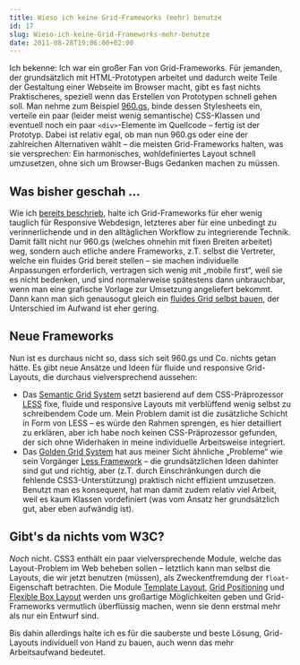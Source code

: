 ```yaml
---
title: Wieso ich keine Grid-Frameworks (mehr) benutze
id: 17
slug: Wieso-ich-keine-Grid-Frameworks-mehr-benutze
date: 2011-08-28T19:06:00+02:00
---
```


Ich bekenne: Ich war ein großer Fan von Grid-Frameworks. Für jemanden, der grundsätzlich mit HTML-Prototypen arbeitet und dadurch weite Teile der Gestaltung einer Webseite im Browser macht, gibt es fast nichts Praktischeres, speziell wenn das Erstellen von Prototypen schnell gehen soll. Man nehme zum Beispiel [960.gs](http://960.gs), binde dessen Stylesheets ein, verteile ein paar (leider meist wenig semantische) CSS-Klassen und eventuell noch ein paar `<div>`\-Elemente im Quellcode – fertig ist der Prototyp. Dabei ist relativ egal, ob man nun 960.gs oder eine der zahlreichen Alternativen wählt – die meisten Grid-Frameworks halten, was sie versprechen: Ein harmonisches, wohldefiniertes Layout schnell umzusetzen, ohne sich um Browser-Bugs Gedanken machen zu müssen.

## Was bisher geschah …

Wie ich [bereits beschrieb](http://yellowled.de/archiv/12/Responsive-CSS-Frameworks.html), halte ich Grid-Frameworks für eher wenig tauglich für Responsive Webdesign, letzteres aber für eine unbedingt zu verinnerlichende und in den alltäglichen Workflow zu integrierende Technik. Damit fällt nicht nur 960.gs (welches ohnehin mit fixen Breiten arbeitet) weg, sondern auch etliche andere Frameworks, z.T. selbst die Vertreter, welche ein fluides Grid bereit stellen – sie machen individuelle Anpassungen erforderlich, vertragen sich wenig mit „mobile first“, weil sie es nicht bedenken, und sind normalerweise spätestens dann unbrauchbar, wenn man eine grafische Vorlage zur Umsetzung angeliefert bekommt. Dann kann man sich genausogut gleich ein [fluides Grid selbst bauen](http://www.alistapart.com/articles/fluidgrids), der Unterschied im Aufwand ist eher gering.

## Neue Frameworks

Nun ist es durchaus nicht so, dass sich seit 960.gs und Co. nichts getan hätte. Es gibt neue Ansätze und Ideen für fluide und responsive Grid-Layouts, die durchaus vielversprechend aussehen:

-   Das [Semantic Grid System](http://semantic.gs) setzt basierend auf dem CSS-Präprozessor [LESS](http://lesscss.org) fixe, fluide und responsive Layouts mit verblüffend wenig selbst zu schreibendem Code um. Mein Problem damit ist die zusätzliche Schicht in Form von LESS – es würde den Rahmen sprengen, es hier detailliert zu erklären, aber ich habe noch keinen CSS-Präprozessor gefunden, der sich ohne Widerhaken in meine individuelle Arbeitsweise integriert.
-   Das [Golden Grid System](http://goldengridsystem.com) hat aus meiner Sicht ähnliche „Probleme“ wie sein Vorgänger [Less Framework](http://lessframework.com) – die grundsätzlichen Ideen dahinter sind gut und richtig, aber (z.T. durch Einschränkungen durch die fehlende CSS3-Unterstützung) praktisch nicht effizient umzusetzen. Benutzt man es konsequent, hat man damit zudem relativ viel Arbeit, weil es kaum Klassen vordefiniert (was vom Ansatz her grundsätzlich gut, aber eben aufwändig ist).

## Gibt's da nichts vom W3C?

_Noch_ nicht. CSS3 enthält ein paar vielversprechende Module, welche das Layout-Problem im Web beheben sollen – letztlich kann man selbst die Layouts, die wir jetzt benutzen (müssen), als Zweckentfremdung der `float`\-Eigenschaft betrachten. Die Module [Template Layout](http://www.w3.org/TR/css3-layout/), [Grid Positioning](http://www.w3.org/TR/css3-grid/) und [Flexible Box Layout](http://www.w3.org/TR/css3-flexbox/) werden uns großartige Möglichkeiten geben und Grid-Frameworks vermutlich überflüssig machen, wenn sie denn erstmal mehr als nur ein Entwurf sind.

Bis dahin allerdings halte ich es für die sauberste und beste Lösung, Grid-Layouts individuell von Hand zu bauen, auch wenn das mehr Arbeitsaufwand bedeutet.
